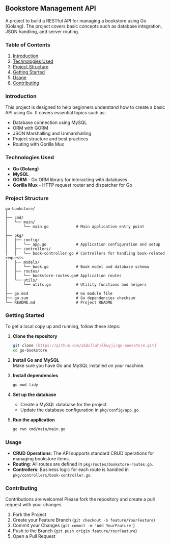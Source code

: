 ## Bookstore Management API

A project to build a RESTful API for managing a bookstore using Go (Golang). The project covers basic concepts such as database integration, JSON handling, and server routing.

### Table of Contents

1. [Introduction](#introduction)
2. [Technologies Used](#technologies-used)
3. [Project Structure](#project-structure)
4. [Getting Started](#getting-started)
5. [Usage](#usage)
6. [Contributing](#contributing)

### Introduction

This project is designed to help beginners understand how to create a basic API using Go. It covers essential topics such as:

- Database connection using MySQL
- ORM with GORM
- JSON Marshalling and Unmarshalling
- Project structure and best practices
- Routing with Gorilla Mux

### Technologies Used

- **Go (Golang)**
- **MySQL**
- **GORM** - Go ORM library for interacting with databases
- **Gorilla Mux** - HTTP request router and dispatcher for Go

### Project Structure

```
go-bookstore/
│
├── cmd/
│   └── main/
│       └── main.go            # Main application entry point
│
├── pkg/
│   ├── config/
│   │   └── app.go             # Application configuration and setup
│   ├── controllers/
│   │   └── book-controller.go # Controllers for handling book-related requests
│   ├── models/
│   │   └── book.go            # Book model and database schema
│   ├── routes/
│   │   └── bookstore-routes.go# Application routes
│   └── utils/
│       └── utils.go           # Utility functions and helpers
│
├── go.mod                     # Go module file
├── go.sum                     # Go dependencies checksum
└── README.md                  # Project README
```

### Getting Started

To get a local copy up and running, follow these steps:

1. **Clone the repository**
   ```bash
   git clone [https://github.com/abdullahalhwyji/go-bookstore.git]
   cd go-bookstore
   ```

2. **Install Go and MySQL**  
   Make sure you have Go and MySQL installed on your machine.

3. **Install dependencies**
   ```bash
   go mod tidy
   ```

4. **Set up the database**
   - Create a MySQL database for the project.
   - Update the database configuration in `pkg/config/app.go`.

5. **Run the application**
   ```bash
   go run cmd/main/main.go
   ```

### Usage

- **CRUD Operations**: The API supports standard CRUD operations for managing bookstore items.
- **Routing**: All routes are defined in `pkg/routes/bookstore-routes.go`.
- **Controllers**: Business logic for each route is handled in `pkg/controllers/book-controller.go`.

### Contributing

Contributions are welcome! Please fork the repository and create a pull request with your changes. 

1. Fork the Project
2. Create your Feature Branch (`git checkout -b feature/YourFeature`)
3. Commit your Changes (`git commit -m 'Add YourFeature'`)
4. Push to the Branch (`git push origin feature/YourFeature`)
5. Open a Pull Request


